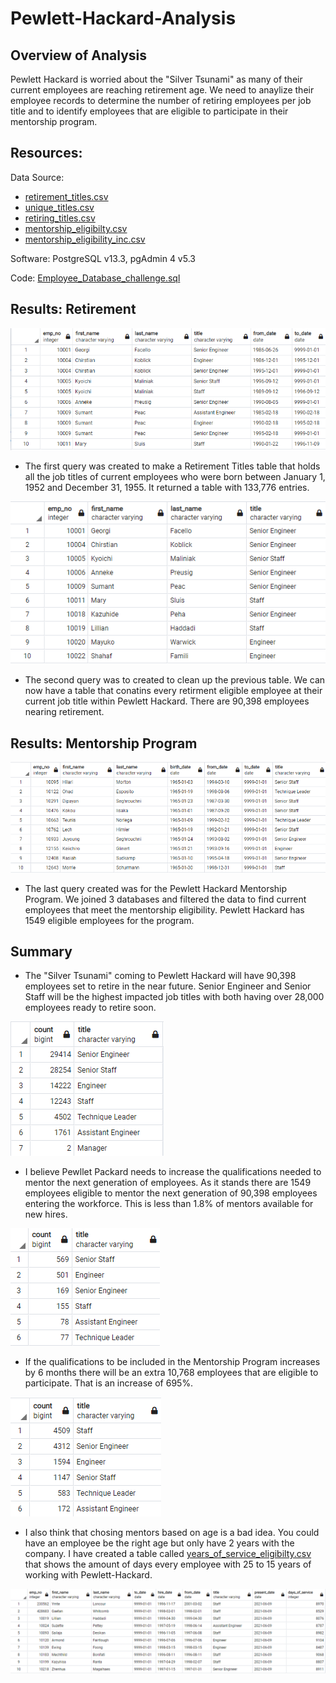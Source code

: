# Pewlett-Hackard-Analysis

## Overview of Analysis
Pewlett Hackard is worried about the "Silver Tsunami" as many of their current employees are reaching retirement age.  We need to anaylize their employee records to determine the number of retiring employees per job title and to identify employees that are eligible to participate in their mentorship program.

## Resources:

Data Source: 
- [retirement_titles.csv](Data/retirement_titles.csv)
- [unique_titles.csv](Data/unique_titles.csv)
- [retiring_titles.csv](Data/retiring_titles.csv)
- [mentorship_eligibilty.csv](Data/mentorship_eligibilty.csv)
- [mentorship_eligibility_inc.csv](Data/mentorship_eligibility_inc.csv)

 
Software: PostgreSQL v13.3, pgAdmin 4 v5.3
 
Code: [Employee_Database_challenge.sql](Queries/Employee_Database_challenge.sql)

## Results: Retirement

![retirement_titles.png](Images/retirement_titles.png)
- The first query was created to make a Retirement Titles table that holds all the job titles of current employees who were born between January 1, 1952 and December 31, 1955.  It returned a table with 133,776 entries.

![unique_titles.png](Images/unique_titles.png)
- The second query was to created to clean up the previous table.  We can now have a table that conatins every retirment eligible employee at their current job title within Pewlett Hackard.  There are 90,398 employees nearing retirement.


## Results: Mentorship Program

![mentorship_eligibilty.png](Images/mentorship_eligibilty.png)
- The last query created was for the Pewlett Hackard Mentorship Program.  We joined 3 databases and filtered the data to find current employees that meet the mentorship eligibility.  Pewlett Hackard has 1549 eligible employees for the program.

## Summary

- The "Silver Tsunami" coming to Pewlett Hackard will have 90,398 employees set to retire in the near future.  Senior Engineer and Senior Staff will be the highest impacted job titles with both having over 28,000 employees ready to retire soon.

![retiring_titles.png](Images/retiring_titles.png)


- I believe Pewllet Packard needs to increase the qualifications needed to mentor the next generation of employees.  As it stands there are 1549 employees eligible to mentor the next generation of 90,398 employees entering the workforce.  This is less than 1.8% of mentors available for new hires.

![mentor_titles.png](Images/mentor_titles.png)

- If the qualifications to be included in the Mentorship Program increases by 6 months there will be an extra 10,768 employees that are eligible to participate.  That is an increase of 695%.

![mentor_titles_inc.png](Images/mentor_titles_inc.png)

- I also think that chosing mentors based on age is a bad idea.  You could have an employee be the right age but only have 2 years with the company.  I have created a table called [years_of_service_eligibilty.csv](Data/years_of_service_eligibilty.csv) that shows the amount of days every employee with 25 to 15 years of working with Pewlett-Hackard.

![days_of_service.png](Images/days_of_service.png)